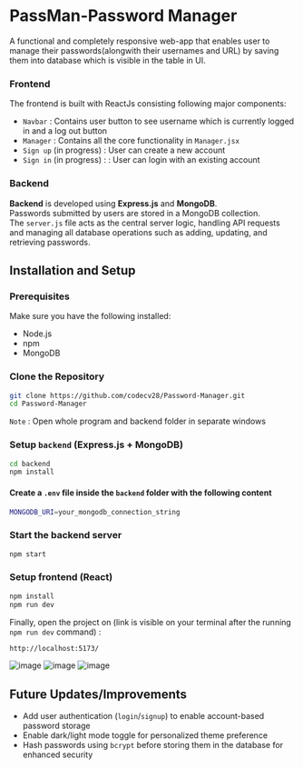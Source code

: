 # PassMan-Password Manager
A functional and completely responsive web-app that enables user to manage their passwords(alongwith their usernames and URL) by saving them into database which is visible in the table in UI. 

### Frontend
The frontend is built with ReactJs consisting following major components:
- `Navbar` : Contains user button to see username which is currently logged in and a log out button
- `Manager` : Contains all the core functionality in `Manager.jsx`
- `Sign up` (in progress) : User can create a new account
- `Sign in` (in progress) : : User can login with an existing account

### Backend
**Backend** is developed using **Express.js** and **MongoDB**.  
Passwords submitted by users are stored in a MongoDB collection.  
The `server.js` file acts as the central server logic, handling API requests and managing all database operations such as adding, updating, and retrieving passwords.

## Installation and Setup
### Prerequisites
Make sure you have the following installed:
- Node.js
- npm
- MongoDB
 ### Clone the Repository
 
 ```bash
git clone https://github.com/codecv28/Password-Manager.git
cd Password-Manager
```
`Note` : Open whole program and backend folder in separate windows
### Setup `backend` (Express.js + MongoDB)
```bash
cd backend
npm install
```
#### Create a `.env` file inside the `backend` folder with the following content
```bash
MONGODB_URI=your_mongodb_connection_string
```
### Start the backend server
```bash
npm start
```
### Setup frontend (React)
```bash
npm install
npm run dev
```
Finally, open the project on (link is visible on your terminal after the running `npm run dev` command) :
```bash
http://localhost:5173/
```
![image](https://github.com/user-attachments/assets/35c41cf7-0248-4a7a-b872-63b0fb7193fe)
![image](https://github.com/user-attachments/assets/0c8cd02f-af49-46f6-8de3-c4288085d205)
![image](https://github.com/user-attachments/assets/bcd9f1fe-d386-4a71-861e-6f2102eb669c)

## Future Updates/Improvements 
- Add user authentication (`login`/`signup`) to enable account-based password storage
- Enable dark/light mode toggle for personalized theme preference
- Hash passwords using `bcrypt` before storing them in the database for enhanced security
